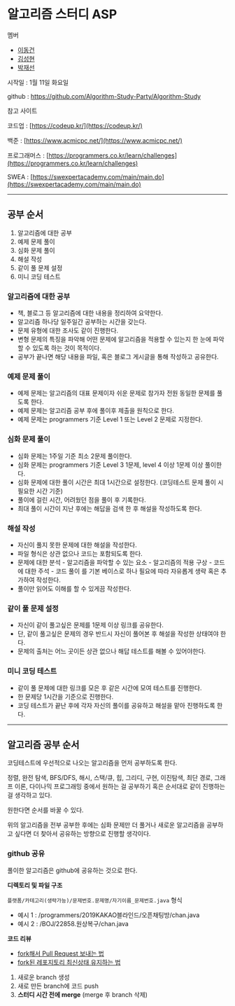 # 알고리즘 스터디 ASP

멤버
- [이동건](https://github.com/tnpdlzi)
- [김성현](https://github.com/waverDeep)
- [박재선](https://github.com/zzangjames)

시작일 : 1월 11일 화요일

github : https://github.com/Algorithm-Study-Party/Algorithm-Study


참고 사이트

코드업 : [https://codeup.kr/](https://codeup.kr/)

백준 : [https://www.acmicpc.net/](https://www.acmicpc.net/)

프로그래머스 : [https://programmers.co.kr/learn/challenges](https://programmers.co.kr/learn/challenges)

SWEA : [https://swexpertacademy.com/main/main.do](https://swexpertacademy.com/main/main.do)

---

## 공부 순서

1. 알고리즘에 대한 공부
2. 예제 문제 풀이
3. 심화 문제 풀이
4. 해설 작성
5. 같이 풀 문제 설정
6. 미니 코딩 테스트

### 알고리즘에 대한 공부

- 책, 블로그 등 알고리즘에 대한 내용을 정리하여 요약한다.
- 알고리즘 하나당 일주일간 공부하는 시간을 갖는다.
- 문제 유형에 대한 조사도 같이 진행한다.
- 변형 문제의 특징을 파악해 어떤 문제에 알고리즘을 적용할 수 있는지 한 눈에 파악할 수 있도록 하는 것이 목적이다.
- 공부가 끝나면 해당 내용을 파일, 혹은 블로그 게시글을 통해 작성하고 공유한다.

### 예제 문제 풀이

- 예제 문제는 알고리즘의 대표 문제이자 쉬운 문제로 참가자 전원 동일한 문제를 풀도록 한다.
- 예제 문제는 알고리즘 공부 후에 풀이후 제출을 원칙으로 한다.
- 예제 문제는 programmers 기준 Level 1 또는 Level 2 문제로 지정한다.

### 심화 문제 풀이

- 심화 문제는 1주일 기준 최소 2문제 풀이한다.
- 심화 문제는 programmers 기준 Level 3 1문제, level 4 이상 1문제 이상 풀이한다.
- 심화 문제에 대한 풀이 시간은 최대 1시간으로 설정한다. (코딩테스트 문제 풀이 시 필요한 시간 기준)
- 풀이에 걸린 시간, 어려웠던 점을 풀이 후 기록한다.
- 최대 풀이 시간이 지난 후에는 해답을 검색 한 후 해설을 작성하도록 한다.

### 해설 작성

- 자신이 풀지 못한 문제에 대한 해설을 작성한다.
- 파일 형식은 상관 없으나 코드는 포함되도록 한다.
- 문제에 대한 분석 - 알고리즘을 파악할 수 있는 요소 - 알고리즘의 적용 구상 - 코드에 대한 주석 - 코드 풀이 를 기본 베이스로 하나 필요에 따라 자유롭게 생략 혹은 추가하여 작성한다.
- 풀이만 읽어도 이해를 할 수 있게끔 작성한다.

### 같이 풀 문제 설정

- 자신이 같이 풀고싶은 문제를 1문제 이상 링크를 공유한다.
- 단, 같이 풀고싶은 문제의 경우 반드시 자신이 풀어본 후 해설을 작성한 상태여야 한다.
- 문제의 출처는 어느 곳이든 상관 없으나 해답 테스트를 해볼 수 있어야한다.

### 미니 코딩 테스트

- 같이 풀 문제에 대한 링크를 모은 후 같은 시간에 모여 테스트를 진행한다.
- 한 문제당 1시간을 기준으로 진행한다.
- 코딩 테스트가 끝난 후에 각자 자신의 풀이를 공유하고 해설을 맡아 진행하도록 한다.

---

## 알고리즘 공부 순서

코딩테스트에 우선적으로 나오는 알고리즘을 먼저 공부하도록 한다.

정렬, 완전 탐색, BFS/DFS, 해시, 스택/큐, 힙, 그리디, 구현, 이진탐색, 최단 경로, 그래프 이론, 다이나믹 프로그래밍 중에서 원하는 걸 공부하기 혹은 순서대로 같이 진행하는 걸 생각하고 있다.

원한다면 순서를 바꿀 수 있다.

위의 알고리즘을 전부 공부한 후에는 심화 문제만 더 풀거나 새로운 알고리즘을 공부하고 싶다면 더 찾아서 공유하는 방향으로 진행할 생각이다.

### github 공유

풀이한 알고리즘은 github에 공유하는 것으로 한다.

**디렉토리 및 파일 구조**

`플랫폼/카테고리(생략가능)/문제번호.문제명/자기이름_문제번호.java` 형식

- 예시 1 : /programmers/2019KAKAO블라인드/오픈채팅방/chan.java
- 예시 2 : /BOJ/22858.원상복구/chan.java

**코드 리뷰**

- [fork해서 Pull Request 보내는 법](https://wayhome25.github.io/git/2017/07/08/git-first-pull-request-story/)
- [fork된 레포지토리 최신상태 유지하는 법](https://jybaek.tistory.com/775)
1. 새로운 branch 생성
2. 새로 만든 branch에 코드 push
3. **스터디 시간 전에 merge** (merge 후 branch 삭제)
